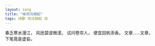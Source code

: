 ```yaml
---
layout: song
title: "咏司马相如"
tags: 诗歌 司马相如 词
---
```


春乏寒水漫江，
风抚碧波微漾。
试问卷帘人，
便宜回帆添香。
文章……文章，
下笔竟是虚妄。
